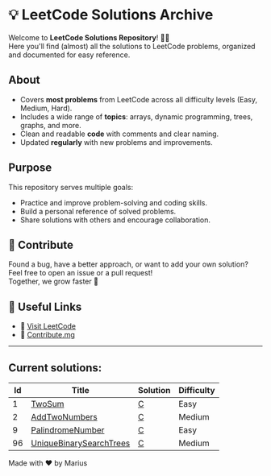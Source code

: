 # 💡 LeetCode Solutions Archive

Welcome to **LeetCode Solutions Repository**! 👨‍💻  
Here you'll find (almost) all the solutions to LeetCode problems, organized and documented for easy reference.

##  About

-  Covers **most problems** from LeetCode across all difficulty levels (Easy, Medium, Hard).
-  Includes a wide range of **topics**: arrays, dynamic programming, trees, graphs, and more.
-  Clean and readable **code** with comments and clear naming.
-  Updated **regularly** with new problems and improvements.

##  Purpose

This repository serves multiple goals:
-  Practice and improve problem-solving and coding skills.
-  Build a personal reference of solved problems.
-  Share solutions with others and encourage collaboration.

## 🙌 Contribute

Found a bug, have a better approach, or want to add your own solution?  
Feel free to open an issue or a pull request!  
Together, we grow faster 🚀

## 🔗 Useful Links

- 🧩 [Visit LeetCode](https://leetcode.com/)
- 🙌 [Contribute.mg](./CONTRIBUTING.md)
---

## Current solutions:
|    Id    |    Title    |    Solution    |    Difficulty    |  
| -------- | ----------- | -------------- | ---------------- |
|1| [TwoSum](https://leetcode.com/problems/two-sum/)| [C](./Solutions/TwoSum/C/sol.c)|Easy|
|2|[AddTwoNumbers](https://leetcode.com/problems/add-two-numbers/)|[C](./Solutions/AddTwoNumbers/C/sol.c)|Medium|
|9|[PalindromeNumber](https://leetcode.com/problems/palindrome-number/)|[C](./Solutions/PalindromeNumber/sol.c)|Easy|
|96|[UniqueBinarySearchTrees](https://leetcode.com/problems/unique-binary-search-trees/)|[C](./Solutions/UniqueBinarySearchTrees/C/sol.c)|Medium|

Made with ❤️ by Marius
